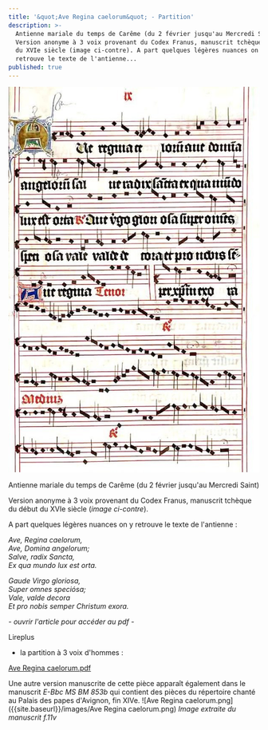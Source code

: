 ```yaml
---
title: '&quot;Ave Regina caelorum&quot; - Partition'
description: >-
  Antienne mariale du temps de Carême (du 2 février jusqu'au Mercredi Saint)
  Version anonyme à 3 voix provenant du Codex Franus, manuscrit tchèque du début
  du XVIe siècle (image ci-contre). A part quelques légères nuances on y
  retrouve le texte de l'antienne...
published: true
---
```



![](/images/2014-02-16-ave-regina-caelorum-2.jpg)

Antienne mariale du temps de Carême (du 2 février jusqu'au Mercredi Saint)

Version anonyme à 3 voix provenant du Codex Franus, manuscrit tchèque du début du XVIe siècle (*image ci-contre*).

A part quelques légères nuances on y retrouve le texte de l'antienne :

*Ave, Regina caelorum,  
 Ave, Domina angelorum;  
 Salve, radix Sancta,  
 Ex qua mundo lux est orta.*

*Gaude Virgo gloriosa,  
 Super omnes speciósa;  
 Vale, valde decora  
 Et pro nobis semper Christum exora.*

*- ouvrir l'article pour accéder au pdf -*

Lireplus

- la partition à 3 voix d'hommes :

[Ave Regina caelorum.pdf](/pdf/ave-regina-caelorum.pdf)

Une autre version manuscrite de cette pièce apparaît également dans le manuscrit *E-Bbc MS BM 853b* qui contient des pièces du répertoire chanté au Palais des papes d'Avignon, fin XIVe.
![Ave Regina caelorum.png]({{site.baseurl}}/images/Ave Regina caelorum.png)
*Image extraite du manuscrit f.11v*

